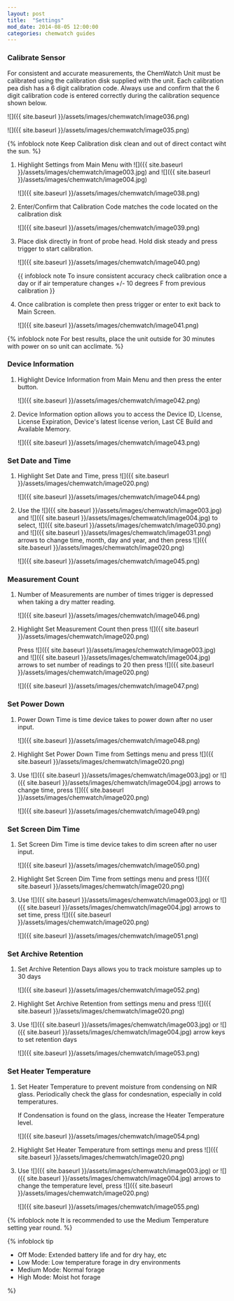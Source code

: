 ```yaml
---
layout: post
title:  "Settings"
mod_date: 2014-08-05 12:00:00
categories: chemwatch guides
---
```


### Calibrate Sensor

For consistent and accurate measurements, the ChemWatch Unit must be calibrated using the calibration disk supplied with the unit. Each calibration pea dish has a 6 digit calibration code. Always use and confirm that the 6 digit calibration code is entered correctly during the calibration sequence shown below.

![]({{ site.baseurl }}/assets/images/chemwatch/image036.png)

![]({{ site.baseurl }}/assets/images/chemwatch/image035.png)

{% infoblock note Keep Calibration disk clean and out of direct contact wiht the sun. %}

1.  Highlight Settings from Main Menu with ![]({{ site.baseurl }}/assets/images/chemwatch/image003.jpg) and ![]({{ site.baseurl }}/assets/images/chemwatch/image004.jpg) 

    ![]({{ site.baseurl }}/assets/images/chemwatch/image038.png)

2.  Enter/Confirm that Calibration Code matches the code located on the calibration disk

    ![]({{ site.baseurl }}/assets/images/chemwatch/image039.png)

3.  Place disk directly in front of probe head. Hold disk steady and press trigger to start calibration.

    ![]({{ site.baseurl }}/assets/images/chemwatch/image040.png)

    {{ infoblock note To insure consistent accuracy check calibration once a day or if air temperature changes +/- 10 degrees F from previous calibration }}

4.  Once calibration is complete then press trigger or enter to exit back to Main Screen.

    ![]({{ site.baseurl }}/assets/images/chemwatch/image041.png)

{% infoblock note For best results, place the unit outside for 30 minutes with power on so unit can acclimate. %}

### Device Information

1.  Highlight Device Information from Main Menu and then press the enter button.

    ![]({{ site.baseurl }}/assets/images/chemwatch/image042.png)

2.  Device Information option allows you to access the Device ID, LIcense, License Expiration, Device's latest license verion, Last CE Build and Available Memory.

    ![]({{ site.baseurl }}/assets/images/chemwatch/image043.png)

### Set Date and Time

1.  Highlight Set Date and Time, press ![]({{ site.baseurl }}/assets/images/chemwatch/image020.png)

    ![]({{ site.baseurl }}/assets/images/chemwatch/image044.png)

2.  Use the ![]({{ site.baseurl }}/assets/images/chemwatch/image003.jpg) and ![]({{ site.baseurl }}/assets/images/chemwatch/image004.jpg) to select, ![]({{ site.baseurl }}/assets/images/chemwatch/image030.png) and ![]({{ site.baseurl }}/assets/images/chemwatch/image031.png) arrows to change time, month, day and year, and then press ![]({{ site.baseurl }}/assets/images/chemwatch/image020.png)

    ![]({{ site.baseurl }}/assets/images/chemwatch/image045.png)

### Measurement Count

1.  Number of Measurements are number of times trigger is depressed when taking a dry matter reading.

    ![]({{ site.baseurl }}/assets/images/chemwatch/image046.png)

2.  Highlight Set Measurement Count then press ![]({{ site.baseurl }}/assets/images/chemwatch/image020.png)
    
    Press ![]({{ site.baseurl }}/assets/images/chemwatch/image003.jpg) and ![]({{ site.baseurl }}/assets/images/chemwatch/image004.jpg) arrows to set number of readings to 20 then press ![]({{ site.baseurl }}/assets/images/chemwatch/image020.png)

    ![]({{ site.baseurl }}/assets/images/chemwatch/image047.png)

### Set Power Down

1.  Power Down Time is time device takes to power down after no user input.

    ![]({{ site.baseurl }}/assets/images/chemwatch/image048.png)

2.  Highlight Set Power Down Time from Settings menu and press ![]({{ site.baseurl }}/assets/images/chemwatch/image020.png)

3.  Use ![]({{ site.baseurl }}/assets/images/chemwatch/image003.jpg) or ![]({{ site.baseurl }}/assets/images/chemwatch/image004.jpg) arrows to change time, press ![]({{ site.baseurl }}/assets/images/chemwatch/image020.png)

    ![]({{ site.baseurl }}/assets/images/chemwatch/image049.png)

### Set Screen Dim Time

1.  Set Screen Dim Time is time device takes to dim screen after no user input.

    ![]({{ site.baseurl }}/assets/images/chemwatch/image050.png)

2.  Highlight Set Screen Dim Time from settings menu and press ![]({{ site.baseurl }}/assets/images/chemwatch/image020.png)

3.  Use ![]({{ site.baseurl }}/assets/images/chemwatch/image003.jpg) or ![]({{ site.baseurl }}/assets/images/chemwatch/image004.jpg) arrows to set time, press ![]({{ site.baseurl }}/assets/images/chemwatch/image020.png)

    ![]({{ site.baseurl }}/assets/images/chemwatch/image051.png)

### Set Archive Retention

1.  Set Archive Retention Days allows you to track moisture samples up to 30 days

    ![]({{ site.baseurl }}/assets/images/chemwatch/image052.png)

2.  Highlight Set Archive Retention from settings menu and press ![]({{ site.baseurl }}/assets/images/chemwatch/image020.png)

3.  Use ![]({{ site.baseurl }}/assets/images/chemwatch/image003.jpg) or ![]({{ site.baseurl }}/assets/images/chemwatch/image004.jpg) arrow keys to set retention days

    ![]({{ site.baseurl }}/assets/images/chemwatch/image053.png)

### Set Heater Temperature

1.  Set Heater Temperature to prevent moisture from condensing on NIR glass. Periodically check the glass for condesnation, especially in cold temperatures.

    If Condensation is found on the glass, increase the Heater Temperature level.

    ![]({{ site.baseurl }}/assets/images/chemwatch/image054.png)

2.  Highlight Set Heater Temperature from settings menu and press ![]({{ site.baseurl }}/assets/images/chemwatch/image020.png)

3.  Use ![]({{ site.baseurl }}/assets/images/chemwatch/image003.jpg) or ![]({{ site.baseurl }}/assets/images/chemwatch/image004.jpg) arrows to change the temperature level, press ![]({{ site.baseurl }}/assets/images/chemwatch/image020.png)

    ![]({{ site.baseurl }}/assets/images/chemwatch/image055.png)

{% infoblock note It is recommended to use the Medium Temperature setting year round. %}

{% infoblock tip <ul><li>Off Mode: Extended battery life and for dry hay, etc</li><li>Low Mode: Low temperature forage in dry environments</li><li>Medium Mode: Normal forage</li><li>High Mode: Moist hot forage</li></ul>%}